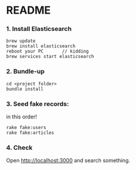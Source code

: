 # README

### 1. Install Elasticsearch

	brew update
	brew install elasticsearch
	reboot your PC       // kidding
	brew services start elasticsearch

### 2. Bundle-up

	cd <project folder>
	bundle install

### 3. Seed fake records:

in this order!

	rake fake:users
	rake fake:articles

### 4. Check

Open <http://localhost:3000> and search something.
